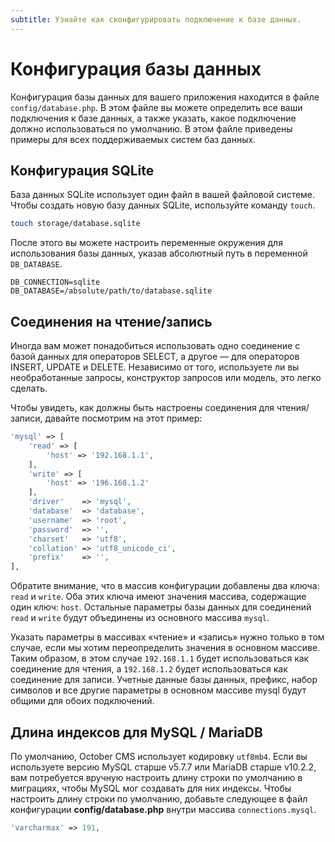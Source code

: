 ```yaml
---
subtitle: Узнайте как сконфигурировать подключение к базе данных.
---
```

# Конфигурация базы данных

Конфигурация базы данных для вашего приложения находится в файле `config/database.php`. В этом файле вы можете определить все ваши подключения к базе данных, а также указать, какое подключение должно использоваться по умолчанию. В этом файле приведены примеры для всех поддерживаемых систем баз данных.

## Конфигурация SQLite 

База данных SQLite использует один файл в вашей файловой системе. Чтобы создать новую базу данных SQLite, используйте команду `touch`.

```bash
touch storage/database.sqlite
```

После этого вы можете настроить переменные окружения для использования базы данных, указав абсолютный путь в переменной `DB_DATABASE`.

```text
DB_CONNECTION=sqlite
DB_DATABASE=/absolute/path/to/database.sqlite
```

## Соединения на чтение/запись

Иногда вам может понадобиться использовать одно соединение с базой данных для операторов SELECT, а другое — для операторов INSERT, UPDATE и DELETE. Независимо от того, используете ли вы необработанные запросы, конструктор запросов или модель, это легко сделать.

Чтобы увидеть, как должны быть настроены соединения для чтения/записи, давайте посмотрим на этот пример:

```php
'mysql' => [
    'read' => [
        'host' => '192.168.1.1',
    ],
    'write' => [
        'host' => '196.168.1.2'
    ],
    'driver'    => 'mysql',
    'database'  => 'database',
    'username'  => 'root',
    'password'  => '',
    'charset'   => 'utf8',
    'collation' => 'utf8_unicode_ci',
    'prefix'    => '',
],
```

Обратите внимание, что в массив конфигурации добавлены два ключа: `read` и `write`. Оба этих ключа имеют значения массива, содержащие один ключ: `host`. Остальные параметры базы данных для соединений `read` и `write` будут объединены из основного массива `mysql`.

Указать параметры в массивах «чтение» и «запись» нужно только в том случае, если мы хотим переопределить значения в основном массиве. Таким образом, в этом случае `192.168.1.1` будет использоваться как соединение для чтения, а `192.168.1.2` будет использоваться как соединение для записи. Учетные данные базы данных, префикс, набор символов и все другие параметры в основном массиве mysql будут общими для обоих подключений.

<a id="oc-index-lengths-using-mysql-mariadb"></a>
## Длина индексов для MySQL / MariaDB

По умолчанию, October CMS использует кодировку `utf8mb4`. Если вы используете версию MySQL старше v5.7.7 или MariaDB старше v10.2.2, вам потребуется вручную настроить длину строки по умолчанию в миграциях, чтобы MySQL мог создавать для них индексы. Чтобы настроить длину строки по умолчанию, добавьте следующее в файл конфигурации **config/database.php** внутри массива `connections.mysql`.

```php
'varcharmax' => 191,
```

